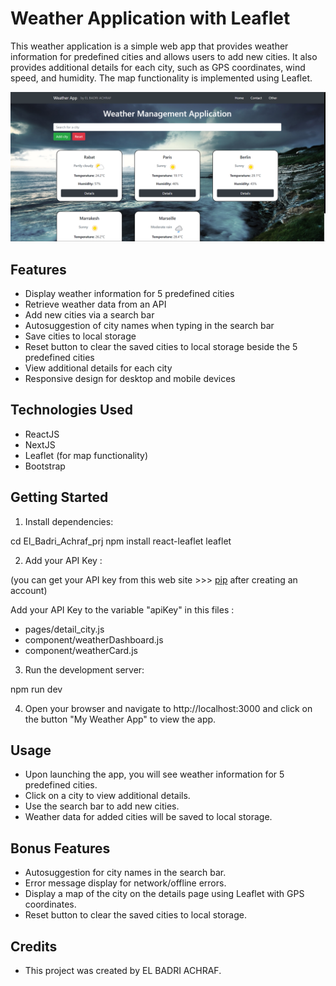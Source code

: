 # Weather Application with Leaflet
This weather application is a simple web app that provides weather information for predefined cities and allows users to add new cities. It also provides additional details for each city, such as GPS coordinates, wind speed, and humidity. The map functionality is implemented using Leaflet.

![App Image](./public/app_img.png)

## Features
- Display weather information for 5 predefined cities
- Retrieve weather data from an API
- Add new cities via a search bar
- Autosuggestion of city names when typing in the search bar
- Save cities to local storage
- Reset button to clear the saved cities to local storage beside the 5 predefined cities
- View additional details for each city
- Responsive design for desktop and mobile devices

## Technologies Used
- ReactJS
- NextJS
- Leaflet (for map functionality)
- Bootstrap

## Getting Started

1. Install dependencies:

cd El_Badri_Achraf_prj
npm install react-leaflet leaflet

2. Add your API Key :

(you can get your API key from this web site >>> [pip](https://www.weatherapi.com/docs) after creating an account)

Add your API Key to the variable "apiKey" in this files :
- pages/detail_city.js
- component/weatherDashboard.js
- component/weatherCard.js

3. Run the development server:

npm run dev

4. Open your browser and navigate to http://localhost:3000 and click on the button "My Weather App" to view the app.

## Usage

- Upon launching the app, you will see weather information for 5 predefined cities.
- Click on a city to view additional details.
- Use the search bar to add new cities.
- Weather data for added cities will be saved to local storage.

## Bonus Features
- Autosuggestion for city names in the search bar.
- Error message display for network/offline errors.
- Display a map of the city on the details page using Leaflet with GPS coordinates.
- Reset button to clear the saved cities to local storage.

## Credits

- This project was created by EL BADRI ACHRAF.